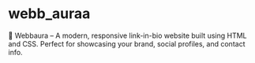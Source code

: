 # webb_auraa
🔗 Webbaura – A modern, responsive link-in-bio website built using HTML and CSS. Perfect for showcasing your brand, social profiles, and contact info.
